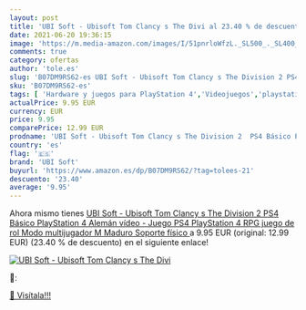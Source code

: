 ```yaml
---
layout: post
title: 'UBI Soft - Ubisoft Tom Clancy s The Divi al 23.40 % de descuento'
date: 2021-06-20 19:36:15
image: 'https://m.media-amazon.com/images/I/51pnrloWfzL._SL500_._SL400_.jpg'
comments: true
category: ofertas
author: 'tole.es'
slug: 'B07DM9RS62-es UBI Soft - Ubisoft Tom Clancy s The Division 2 PS4 Básico...'
sku: 'B07DM9RS62-es'
tags: [ 'Hardware y juegos para PlayStation 4','Videojuegos','playstation','ps4','ubi soft', ]
actualPrice: 9.95 EUR
currency: EUR
price: 9.95
comparePrice: 12.99 EUR
prodname: 'UBI Soft - Ubisoft Tom Clancy s The Division 2  PS4 Básico PlayStation 4 Alemán vídeo - Juego  PS4  PlayStation 4  RPG  juego de rol   Modo multijugador  M  Maduro   Soporte físico '
country: 'es'
flag: '🇪🇸'
brand: 'UBI Soft'
buyurl: 'https://www.amazon.es/dp/B07DM9RS62/?tag=tolees-21'
descuento: '23.40'
average: '9.95'
---
```


Ahora mismo tienes [UBI Soft - Ubisoft Tom Clancy s The Division 2  PS4 Básico PlayStation 4 Alemán vídeo - Juego  PS4  PlayStation 4  RPG  juego de rol   Modo multijugador  M  Maduro   Soporte físico ](https://www.amazon.es/dp/B07DM9RS62/?tag=tolees-21) a 9.95 EUR (original: 12.99 EUR) (23.40 %  de descuento) en el siguiente enlace!

[![UBI Soft - Ubisoft Tom Clancy s The Divi](https://m.media-amazon.com/images/I/51pnrloWfzL._SL500_._SL400_.jpg)](https://www.amazon.es/dp/B07DM9RS62/?tag=tolees-21)

🔎:


[🛒 Visítala!!!](https://www.amazon.es/dp/B07DM9RS62/?tag=tolees-21)
